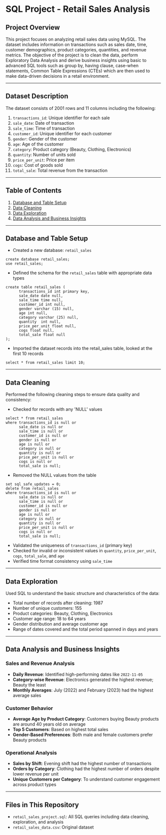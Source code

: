 # SQL Project - Retail Sales Analysis

## Project Overview

This project focuses on analyzing retail sales data using MySQL. The dataset includes information on transactions such as sales date, time, customer demographics, product categories, quantities, and revenue metrics. The objective of the project is to clean the data, perform Exploratory Data Analysis and derive business insights using basic to advanced SQL tools such as group by, having clause, case-when statements, Common Table Expressions (CTEs) which are then used to make data-driven decisions in a retail environment.

---

## Dataset Description

The dataset consists of 2001 rows and 11 columns including the following:

1. `transactions_id`: Unique identifier for each sale
2. `sale_date`: Date of transaction
3. `sale_time`: Time of transaction
4. `customer_id`: Unique identifier for each customer
5. `gender`: Gender of the customer
6. `age`: Age of the customer
7. `category`: Product category (Beauty, Clothing, Electronics)
8. `quantity`: Number of units sold
9. `price_per_unit`: Price per item
10. `cogs`: Cost of goods sold
11. `total_sale`: Total revenue from the transaction

---

## Table of Contents

1. [Database and Table Setup](#database-and-table-setup)
2. [Data Cleaning](#data-cleaning)
3. [Data Exploration](#data-exploration)
4. [Data Analysis and Business Insights](#data-analysis-and-business-insights)

---

## Database and Table Setup

- Created a new database: `retail_sales`

```
create database retail_sales;
use retail_sales;
```
- Defined the schema for the `retail_sales` table with appropriate data types

```
create table retail_sales (
      transactions_id int primary key,
	  sale_date	date null,
	  sale_time	time null, 
	  customer_id int null, 
      gender varchar (15) null,
      age int null,
      category varchar (25) null,
	  quantity	int null, 
      price_per_unit float null, 
      cogs float null,
      total_sale float null
);
```
- Imported the dataset records into the retail_sales table, looked at the first 10 records

```
select * from retail_sales limit 10;
```

---

## Data Cleaning

Performed the following cleaning steps to ensure data quality and consistency:

- Checked for records with any 'NULL' values

```
select * from retail_sales 
where transactions_id is null or 
      sale_date is null or
      sale_time is null or
      customer_id is null or 
      gender is null or 
      age is null or 
      category is null or 
      quantity is null or 
      price_per_unit is null or
      cogs is null or
      total_sale is null;
```
- Removed the NULL values from the table

```
set sql_safe_updates = 0;
delete from retail_sales 
where transactions_id is null or 
      sale_date is null or
      sale_time is null or
      customer_id is null or 
      gender is null or 
      age is null or 
      category is null or 
      quantity is null or 
      price_per_unit is null or
      cogs is null or
      total_sale is null;
```
- Validated the uniqueness of `transactions_id` (primary key)
- Checked for invalid or inconsistent values in `quantity`, `price_per_unit`, `cogs`, `total_sale`, and `age`
- Verified time format consistency using `sale_time`

---

## Data Exploration

Used SQL to understand the basic structure and characteristics of the data:

- Total number of records after cleaning: 1987
- Number of unique customers: 155
- Product categories: Beauty, Clothing, Electronics
- Customer age range: 18 to 64 years
- Gender distribution and average customer age
- Range of dates covered and the total period spanned in days and years

---

## Data Analysis and Business Insights

### Sales and Revenue Analysis

- **Daily Revenue**: Identified high-performing dates like `2022-11-05`
- **Category-wise Revenue**: Electronics generated the highest revenue; Beauty the least
- **Monthly Averages**: July (2022) and February (2023) had the highest average sales

### Customer Behavior

- **Average Age by Product Category**: Customers buying Beauty products are around 40 years old on average
- **Top 5 Customers**: Based on highest total sales
- **Gender-Based Preferences**: Both male and female customers prefer Beauty products

### Operational Analysis

- **Sales by Shift**: Evening shift had the highest number of transactions
- **Orders by Category**: Clothing had the highest number of orders despite lower revenue per unit
- **Unique Customers per Category**: To understand customer engagement across product types

---

## Files in This Repository

- `retail_sales_project.sql`: All SQL queries including data cleaning, exploration, and analysis
- `retail_sales_data.csv`: Original dataset

